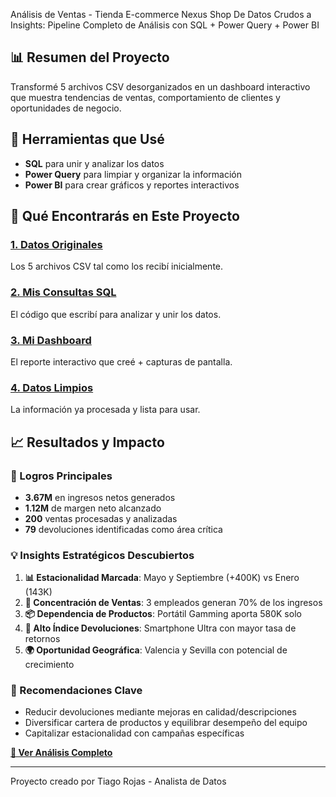 
Análisis de Ventas - Tienda E-commerce Nexus Shop
De Datos Crudos a Insights: Pipeline Completo de Análisis con SQL + Power Query + Power BI

## 📊 Resumen del Proyecto
Transformé 5 archivos CSV desorganizados en un dashboard interactivo que muestra tendencias de ventas, comportamiento de clientes y oportunidades de negocio.

## 🔧 Herramientas que Usé
- **SQL** para unir y analizar los datos
- **Power Query** para limpiar y organizar la información  
- **Power BI** para crear gráficos y reportes interactivos

## 📁 Qué Encontrarás en Este Proyecto

### [1. Datos Originales](1-datos-crudos/)
Los 5 archivos CSV tal como los recibí inicialmente.

### [2. Mis Consultas SQL](2-sql-queries/)
El código que escribí para analizar y unir los datos.

### [3. Mi Dashboard](3-power-bi/)
El reporte interactivo que creé + capturas de pantalla.

### [4. Datos Limpios](4-datos-procesados/)
La información ya procesada y lista para usar.

## 📈 Resultados y Impacto

### 🎯 Logros Principales
- **3.67M** en ingresos netos generados
- **1.12M** de margen neto alcanzado
- **200** ventas procesadas y analizadas
- **79** devoluciones identificadas como área crítica

### 💡 Insights Estratégicos Descubiertos
1. **📊 Estacionalidad Marcada**: Mayo y Septiembre (+400K) vs Enero (143K)
2. **👥 Concentración de Ventas**: 3 empleados generan 70% de los ingresos
3. **📦 Dependencia de Productos**: Portátil Gamming aporta 580K solo
4. **🔄 Alto Índice Devoluciones**: Smartphone Ultra con mayor tasa de retornos
5. **🌍 Oportunidad Geográfica**: Valencia y Sevilla con potencial de crecimiento

### 🚀 Recomendaciones Clave
- Reducir devoluciones mediante mejoras en calidad/descripciones
- Diversificar cartera de productos y equilibrar desempeño del equipo
- Capitalizar estacionalidad con campañas específicas

**[📖 Ver Análisis Completo](5-documentacion/reporte-desempeno-detallado.md)**

---
Proyecto creado por Tiago Rojas - Analista de Datos
